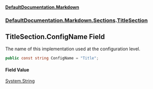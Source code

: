 #### [DefaultDocumentation\.Markdown](../../../../index.md 'index')
### [DefaultDocumentation\.Markdown\.Sections](../../../../index.md#DefaultDocumentation.Markdown.Sections 'DefaultDocumentation\.Markdown\.Sections').[TitleSection](index.md 'DefaultDocumentation\.Markdown\.Sections\.TitleSection')

## TitleSection\.ConfigName Field

The name of this implementation used at the configuration level\.

```csharp
public const string ConfigName = "Title";
```

#### Field Value
[System\.String](https://docs.microsoft.com/en-us/dotnet/api/System.String 'System\.String')